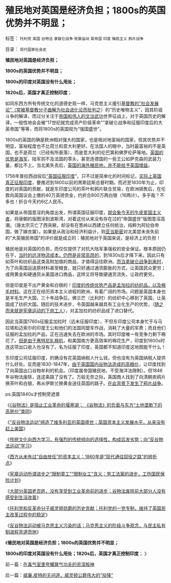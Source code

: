 # 殖民地对英国是经济负担；1800s的英国优势并不明显；

标签： `托利党` `英国` `谷物法` `拿破仑战争` `宪章运动` `英帝国` `印度` `殖民主义` `鸦片战争` 

目录： `现代国家社会史`

**殖民地对英国是经济负担；**

**1800s的英国优势并不明显；**

**1800s的印度对英国没有什么用处；**

**1820s后，英国才真正控制印度**；

如同东西方所有传统文化的道德史观一样，马克思主义援引[基督教的“社会发展论”（常被基督教分子曲解为社会进化论而批判之](../../../2011/9/16/为什么基督教和马克思主义都攻击科学进化论？.md)）的“历史唯物主义”，因其阶级斗争的解译，而过分关注于[帝国和伟人的文治武功](../../../2010/8/16/社会进步不要期望伟人政治;;工业革命无关“资本积累”.md)世界征战上，对于英国历史的解译，一般性地会会被“17世纪就完成资产阶级革命”“拿破仑战争和征服印度后的大英帝国”等等，而将1800s的英国视为“强国盛世”。

1800s的英国的确是欧洲相对强大的国家，也是相对地富裕的国家，但其优势并不明显，富裕程度也不比荷兰和意大利更好。在法国人的眼中，当时最富裕的不是英国，也不是荷兰（已经有所衰落），而是意大利的伦巴第和佛罗伦萨等地。[英国的优势是海军](../../../2011/12/10/英殖民帝国的“侵略”和自由主义“时代”.md)，陆军则不及法国的零头，甚至连德国的一些王公如萨克森的武装力量，都比不上。当北美失去后，[英国的海外殖民地，并不能给予英国增益](../../../2008/12/20/英殖民帝国终结，是经济理由.md)。

1756年普拉西战役后[“英国征服印度](../../../2008/12/18/英国征服印度是法治商业经济行为的成功.md)”，只不过是简单化的时间标记，[实际上英国真正征服印度](../../../2008/12/17/英国征服印度是印度历史的进步.md)，要推迟到1800以前的黑斯廷斯总督时期。而迟至1830年为止，印度的对英国的贡献，就是东印度公司的茶叶和鸦片联合贸易，在欧洲销售后，在伦敦向英国议会上缴的40万英镑贡金，约折合800万两白银（16两计）。多乎哉？不多也！折合今天约6亿人民币。

如果是从帝国意淫的角度出发，所谓英国征服印度，[就会象今天的牛皮爱国主义者](../../../2008/12/9/以客观平和的心态看历史，take&nbsp;it&nbsp;easy.md)，将唐朝的版图涂到波斯湾，对着这份从来没有存在过的“帝国盛世”版图意淫高潮。（唐太宗灭亡了西突厥，却没有在葱岭以西建立任何统治，纯粹为阿拉伯帝国，做了嫁衣裳）。如果是从政治和经济利益计，则[亚当斯密](../../../2011/12/10/道德经济学的“公平与效率”和亚当斯密的“自由精神”.md)对北美尝未丧失前的“大英殖民帝国”的评价就是成立的：殖民地对于英国来说，是经济上的负担！

殖民地是对英国的负担，而仅仅提供了对抗大陆军事强权的安全保证。根本原因仍在于，[当时的远洋物流成本，仍然是非常高昂的](../../../2011/9/20/忽视远洋成本是历史学界普遍错误.md)，到1830s后才降下来。因此只有如茶叶和纺织品这类高附加值的商品，才值得运往欧洲。[而当拿破仑战争到来时](../../../2009/12/18/为什么“大炮一响黄金万两”的战争GDP不能富国强兵.md)，为了向英国运送原材料甚至粮食，就只好通过通货膨胀的方式，让英国民众更穷；或用黄金和硬通货从美国进口商品，这样又将导致硬通货流失，让政府更穷。

但是印度是不出产黄金和白银的！[印度的传统优势产品是孟加拉的纺织品，以及棉毛材料](http://blog.sina.com.cn/u/5563a64d0102dt95)。这在正在经历资本主义进程的欧洲，有着广阔的市场。问题是英国本身也是羊毛生产大国，三十年战争后，佛兰芒（比利时）的纺织中心移到了英国，让英国成了纺织大国。随后的技术进步，令英国越来越具有工业化生产的优势，（[随之而来就是宪章运动的下岗工人](../../../2011/12/11/宪章运动是愚昧的义和团，英国早期工会的成长.md)），对孟加拉的纺织品成了进口替代。

因此当英国1760s征服孟加拉时（远未征服印度），不但东印度公司本身忙于与马拉塔和迈索尔的印度王公和他们的法国同盟军作战，消耗了大量的军费；而且他们征服的孟加拉的产品，正在迅速失去在欧洲的市场。其时印度唯一有竞争力剩下棉花了。[但是由于惠特尼轧棉机](../../../2011/5/24/美国蓄奴与废奴争论中的利益和虚伪.md)，和美国南方更高效率的棉花生产，印度到1800s时连这项出口收入也没有了。名为征服了印度，英国都不知道印度这地图能干什么！

东印度公司征服印度，的确没有花英国纳税人什么钱，但也没有为英国纳税人提供什么好处。反而是1830-1847年，[由于英国国内谷物法造成的高粮价](../../../2011/12/14/《谷物法》阻止工业革命的堰塞湖，英国殖民的温州模式.md)，让印度找到了向英国出口谷物牟利的机会。（印度属帝国殖民地，不受海洋法限制）。但1846年谷物法废除，连这条路了没有了。万般无奈之际，英国商人找到了向清朝卖鸦片换茶叶和白银，再从伊斯兰换黄金送往英国的路子。[在此背景下发生了鸦片战争](../../../2009/12/21/中国百年对外战争生命汇率的变化.md)。

ps:英国1840s才控制旁遮普

《[《谷物法》是阻止工业革命的堰塞湖； 《谷物法》的负面与东方“土地垄断下的高房价”类同](../../../2011/12/14/《谷物法》阻止工业革命的堰塞湖，英国殖民的温州模式.md)》

《[“反谷物法运动”缔造了维多利亚的英国盛世；英国资本主义发展水平，从来没有赶上美国](../../../2011/12/14/“反谷物法运动”的自由战士缔造了维多利亚的盛世.md)》

《[传统文化向西方学习，有强烈的传统倾向的选择性，构成后发劣势；向“反谷物法运动”学习](../../../2011/12/14/实体经济学逻辑下的历史素描，向“反谷物法运动”学习.md)》

《[西方从未有过“自由放任”的资本主义；1860年是“现代通往奴役之路”的转折点](../../../2011/12/14/人权私有制解放是艰辛的进程，“现代通往奴役之路”的转折点.md)》

《[宪章运动所谓进步之“限制童工”“限制女工”含义；劳工法案的进步，工伤国民保险计划](../../../2011/12/15/宪章运动“限制童工”“限制女工”的含义.md)》

《[大部分英国老百姓，没有享受到工业革命前的进步；谷物法废除前大部分人没有感受到生活改善](../../../2011/12/15/大部分英国老百姓，没有享受到工业革命前的进步；.md)》

《[托利党和反革命分子威灵顿勋爵的历史贡献；托利党的一党专制，维持了英国民主改革过程中的稳定](../../../2011/12/15/托利党和反革命分子威灵顿勋爵的历史贡献.md)》

《[反谷物法运动被马克思主义污染的话；马克思主义的阶级斗争观念，与民主私有制进程背道而驰](../../../2011/12/15/反谷物法运动被马克思主义污染的话.md)》

《**殖民地对英国是经济负担；1800s的英国优势并不明显；**

**1800s的印度对英国没有什么用处；1820s后，英国才真正控制印度**； 》

前一篇：[在毒气室里夸耀屏气功夫的资深股神](../../../2011/12/16/在毒气室里夸耀屏气功夫的资深股神.md)

后一篇：[威廉.皮特的无间道，威灵顿公爵伟大的“投降”](../../../2011/12/17/威廉.皮特的无间道，威灵顿公爵伟大的“投降”.md)